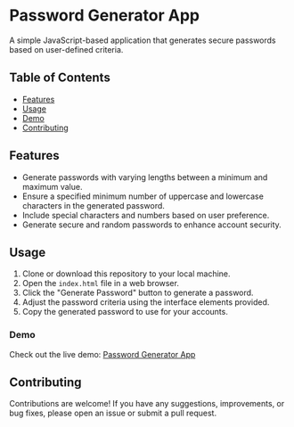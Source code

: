 # Password Generator App

A simple JavaScript-based application that generates secure passwords based on user-defined criteria.

## Table of Contents

- [Features](#features)
- [Usage](#usage)
- [Demo](#demo)
- [Contributing](#contributing)

## Features

- Generate passwords with varying lengths between a minimum and maximum value.
- Ensure a specified minimum number of uppercase and lowercase characters in the generated password.
- Include special characters and numbers based on user preference.
- Generate secure and random passwords to enhance account security.

## Usage

1. Clone or download this repository to your local machine.
2. Open the `index.html` file in a web browser.
3. Click the "Generate Password" button to generate a password.
4. Adjust the password criteria using the interface elements provided.
5. Copy the generated password to use for your accounts.

### Demo

Check out the live demo: [Password Generator App](https://basitmalik97.github.io/Password-generator-JS/)

## Contributing

Contributions are welcome! If you have any suggestions, improvements, or bug fixes, please open an issue or submit a pull request.
